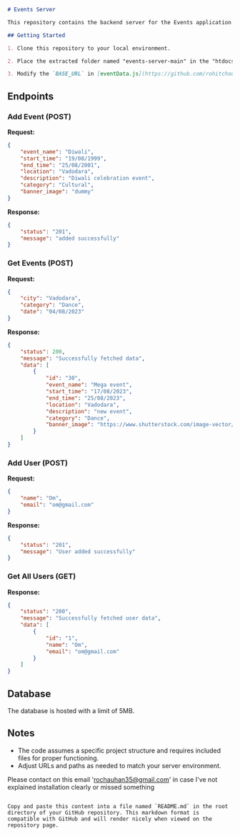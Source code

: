```markdown
# Events Server

This repository contains the backend server for the Events application. It provides endpoints to add events, retrieve event data, add users, and retrieve user data.

## Getting Started

1. Clone this repository to your local environment.

2. Place the extracted folder named "events-server-main" in the "htdocs" directory of your XAMPP or any web server.

3. Modify the `BASE_URL` in [eventData.js](https://github.com/rohitchouhan35/events-client/blob/main/src/services/eventData.js) if needed. The default value is `const BASE_URL_LOCAL = "http://localhost/events-server-main";`.

```
## Endpoints


### Add Event (POST)

**Request:**
```json
{
    "event_name": "Diwali",
    "start_time": "19/08/1999",
    "end_time": "25/08/2001",
    "location": "Vadodara",
    "description": "Diwali celebration event",
    "category": "Cultural",
    "banner_image": "dummy"
}
```

**Response:**
```json
{
    "status": "201",
    "message": "added successfully"
}
```

### Get Events (POST)

**Request:**
```json
{
    "city": "Vadodara",
    "category": "Dance",
    "date": "04/08/2023"
}
```

**Response:**
```json
{
    "status": 200,
    "message": "Successfully fetched data",
    "data": [
        {
            "id": "30",
            "event_name": "Mega event",
            "start_time": "17/08/2023",
            "end_time": "25/08/2023",
            "location": "Vadodara",
            "description": "new event",
            "category": "Dance",
            "banner_image": "https://www.shutterstock.com/image-vector/music-event-banner-design-template-600w-1551185741.jpg"
        }
    ]
}
```

### Add User (POST)

**Request:**
```json
{
    "name": "Om",
    "email": "om@gmail.com"
}
```

**Response:**
```json
{
    "status": "201",
    "message": "User added successfully"
}
```

### Get All Users (GET)

**Response:**
```json
{
    "status": "200",
    "message": "Successfully fetched user data",
    "data": [
        {
            "id": "1",
            "name": "Om",
            "email": "om@gmail.com"
        }
    ]
}
```

## Database

The database is hosted with a limit of 5MB.

## Notes

- The code assumes a specific project structure and requires included files for proper functioning.
- Adjust URLs and paths as needed to match your server environment.

Please contact on this email 'rochauhan35@gmail.com' in case I've not explained installation clearly or missed something
```

Copy and paste this content into a file named `README.md` in the root directory of your GitHub repository. This markdown format is compatible with GitHub and will render nicely when viewed on the repository page.
